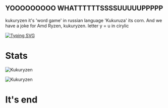 ## YOOOOOOOOO WHATTTTTTSSSSUUUUUPPPPP

kukuryzen it's 'word game' in russian language 'Kukuruza' its corn. And we have a joke for Amd Ryzen, kukuryzen. letter y = u in cirylic

[![Typing SVG](https://readme-typing-svg.demolab.com/?lines=Can+i+touch+grass?;No)](https://git.io/typing-svg)

# Stats
![Kukuryzen](https://github-readme-stats.vercel.app/api?username=Kukuryzen&show_icons=true&theme=gruvbox&hide=["issues"])

![Kukuryzen](https://github-readme-stats.vercel.app/api/top-langs?username=Kukuryzen&show_icons=true&theme=gruvbox&layout=compact)

# It's end
